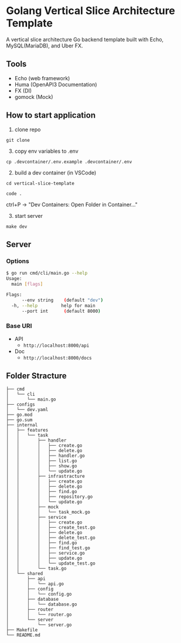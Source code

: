 # Golang Vertical Slice Architecture  Template

A vertical slice architecture Go backend template built with Echo, MySQL(MariaDB), and Uber FX.

## Tools

- Echo (web framework)
- Huma (OpenAPI3 Documentation)
- FX (DI)
- gomock (Mock)

## How to start application

1. clone repo

`git clone `

3. copy env variables to .env

`cp .devcontainer/.env.example .devcontainer/.env`

2. build a dev container (in VSCode)

`cd vertical-slice-template`

`code .`

ctrl+P -> "Dev Containers: Open Folder in Container..."

3. start server

`make dev`

## Server

### Options

```bash
$ go run cmd/cli/main.go --help
Usage:
  main [flags]

Flags:
      --env string    (default "dev")
  -h, --help         help for main
      --port int      (default 8000)
```

### Base URI

- API
    - `http://localhost:8000/api`
- Doc
    - `http://localhost:8000/docs`

## Folder Stracture

```
├── cmd
│   └── cli
│       └── main.go
├── configs
│   └── dev.yaml
├── go.mod
├── go.sum
├── internal
│   ├── features
│   │   └── task
│   │       ├── handler
│   │       │   ├── create.go
│   │       │   ├── delete.go
│   │       │   ├── handler.go
│   │       │   ├── list.go
│   │       │   ├── show.go
│   │       │   └── update.go
│   │       ├── infrastracture
│   │       │   ├── create.go
│   │       │   ├── delete.go
│   │       │   ├── find.go
│   │       │   ├── repository.go
│   │       │   └── update.go
│   │       ├── mock
│   │       │   └── task_mock.go
│   │       ├── service
│   │       │   ├── create.go
│   │       │   ├── create_test.go
│   │       │   ├── delete.go
│   │       │   ├── delete_test.go
│   │       │   ├── find.go
│   │       │   ├── find_test.go
│   │       │   ├── service.go
│   │       │   ├── update.go
│   │       │   └── update_test.go
│   │       └── task.go
│   └── shared
│       ├── api
│       │   └── api.go
│       ├── config
│       │   └── config.go
│       ├── database
│       │   └── database.go
│       ├── router
│       │   └── router.go
│       └── server
│           └── server.go
├── Makefile
└── README.md
```

